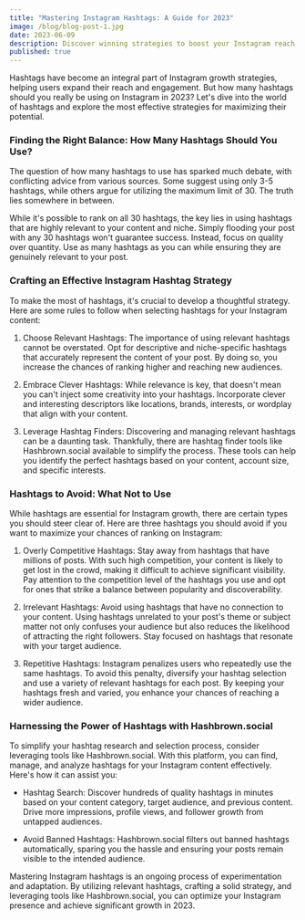 ```yaml
---
title: "Mastering Instagram Hashtags: A Guide for 2023"
image: /blog/blog-post-1.jpg
date: 2023-06-09
description: Discover winning strategies to boost your Instagram reach in 2023. Find the right balance, craft a winning strategy, and leverage Hashbrown.social.
published: true
---
```


Hashtags have become an integral part of Instagram growth strategies, helping users expand their reach and engagement. But how many hashtags should you really be using on Instagram in 2023? Let's dive into the world of hashtags and explore the most effective strategies for maximizing their potential.

### Finding the Right Balance: How Many Hashtags Should You Use?

The question of how many hashtags to use has sparked much debate, with conflicting advice from various sources. Some suggest using only 3-5 hashtags, while others argue for utilizing the maximum limit of 30. The truth lies somewhere in between.

While it's possible to rank on all 30 hashtags, the key lies in using hashtags that are highly relevant to your content and niche. Simply flooding your post with any 30 hashtags won't guarantee success. Instead, focus on quality over quantity. Use as many hashtags as you can while ensuring they are genuinely relevant to your post.

### Crafting an Effective Instagram Hashtag Strategy

To make the most of hashtags, it's crucial to develop a thoughtful strategy. Here are some rules to follow when selecting hashtags for your Instagram content:

1. Choose Relevant Hashtags: The importance of using relevant hashtags cannot be overstated. Opt for descriptive and niche-specific hashtags that accurately represent the content of your post. By doing so, you increase the chances of ranking higher and reaching new audiences.

2. Embrace Clever Hashtags: While relevance is key, that doesn't mean you can't inject some creativity into your hashtags. Incorporate clever and interesting descriptors like locations, brands, interests, or wordplay that align with your content.

3. Leverage Hashtag Finders: Discovering and managing relevant hashtags can be a daunting task. Thankfully, there are hashtag finder tools like Hashbrown.social available to simplify the process. These tools can help you identify the perfect hashtags based on your content, account size, and specific interests.

### Hashtags to Avoid: What Not to Use

While hashtags are essential for Instagram growth, there are certain types you should steer clear of. Here are three hashtags you should avoid if you want to maximize your chances of ranking on Instagram:

1. Overly Competitive Hashtags: Stay away from hashtags that have millions of posts. With such high competition, your content is likely to get lost in the crowd, making it difficult to achieve significant visibility. Pay attention to the competition level of the hashtags you use and opt for ones that strike a balance between popularity and discoverability.

2. Irrelevant Hashtags: Avoid using hashtags that have no connection to your content. Using hashtags unrelated to your post's theme or subject matter not only confuses your audience but also reduces the likelihood of attracting the right followers. Stay focused on hashtags that resonate with your target audience.

3. Repetitive Hashtags: Instagram penalizes users who repeatedly use the same hashtags. To avoid this penalty, diversify your hashtag selection and use a variety of relevant hashtags for each post. By keeping your hashtags fresh and varied, you enhance your chances of reaching a wider audience.

### Harnessing the Power of Hashtags with Hashbrown.social

To simplify your hashtag research and selection process, consider leveraging tools like Hashbrown.social. With this platform, you can find, manage, and analyze hashtags for your Instagram content effectively. Here's how it can assist you:

- Hashtag Search: Discover hundreds of quality hashtags in minutes based on your content category, target audience, and previous content. Drive more impressions, profile views, and follower growth from untapped audiences.

- Avoid Banned Hashtags: Hashbrown.social filters out banned hashtags automatically, sparing you the hassle and ensuring your posts remain visible to the intended audience.

Mastering Instagram hashtags is an ongoing process of experimentation and adaptation. By utilizing relevant hashtags, crafting a solid strategy, and leveraging tools like Hashbrown.social, you can optimize your Instagram presence and achieve significant growth in 2023.
